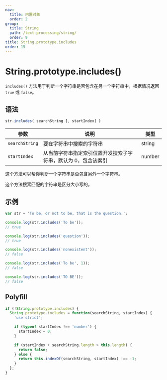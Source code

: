 ```yaml
---
nav:
  title: 内置对象
  order: 2
group:
  title: String
  path: /text-processing/string/
  order: 9
title: String.prototype.includes
order: 15
---
```


# String.prototype.includes()

`includes()` 方法用于判断一个字符串是否包含在另一个字符串中，根据情况返回 `true` 或 `false`。

## 语法

```js
str.includes( searchString [, startIndex] )
```

| 参数           | 说明                                                           | 类型   |
| -------------- | -------------------------------------------------------------- | ------ |
| `searchString` | 要在字符串中搜索的字符串                                       | string |
| `startIndex`   | 从当前字符串指定索引位置开发搜索子字符串，默认为 0，包含该索引 | number |

这个方法可以帮你判断一个字符串是否包含另外一个字符串。

这个方法搜索匹配的字符串是区分大小写的。

## 示例

```js
var str = 'To be, or not to be, that is the question.';

console.log(str.includes('To be'));
// true

console.log(str.includes('question'));
// true

console.log(str.includes('nonexistent'));
// false

console.log(str.includes('To be', 1));
// false

console.log(str.includes('TO BE'));
// false
```

## Polyfill

```js
if (!String.prototype.includes) {
  String.prototype.includes = function(searchString, startIndex) {
    'use strict';

    if (typeof startIndex !== 'number') {
      startIndex = 0;
    }

    if (startIndex + searchString.length > this.length) {
      return false;
    } else {
      return this.indexOf(searchString, startIndex) !== -1;
    }
  };
}
```
